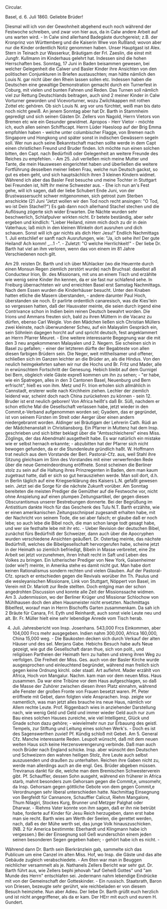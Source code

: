 Circular.

 Basel, d. 6. Juli 1860.
Geliebte Brüder!

Diesmal will ich von der Gewohnheit abgehend euch noch während der Festwoche schreiben, und zwar von hier aus, da in Calw andere Arbeit auf uns warten wird. - In Calw sind allerhand Badegäste durchgereist; z.B. der Kronprinz von Württemberg und die Kaiserin Wwe von Rußland; wovon aber nur die Kinder ordentlich Notiz genommen haben. Unser Hauptgast ist Alex. Stern in Teinach zur Wasserkur, Bräutigam der Frl. Zaeslin, die einst mit Jungfr. Kullmann im Kinderhaus gelehrt hat. Indessen sind die hohen Herrschaften bes. Sonntag, 17 Juni in Baden beisammen gewesen, bei welcher Gelegenheit die Calwer und Basler Kinder ihre Ansichten von den politischen Conjunkturen in Briefen austauschten; man hätte nämlich den Louis N. gar nicht über den Rhein lassen sollen etc. Indessen haben die Deutschen eine gewaltige Demonstration gemacht durch ein Turnerfest in Coburg, mit vielen und bunten Fahnen und Reden. Das Turnen soll nämlich viel zur Rettung Deutschlands beitragen, auch sind 2 meiner Kinder in Calw Vorturner geworden und Vicevorturner, wozu Zwilchkappen mit rothen Zottel etc gehören. Ob sich Louis N. arg vor uns fürchtet, weiß man bis dato noch nicht gewiß. An jenem Sonntag aber hat Dr. Barth in Stammheim gepredigt und sich seinen Gästen Dr. Zellers von Nagold, Herrn Vietors von Bremen etc wie ein Gesunder gewidmet. Apropos - Herr Vietor - möchte ich, euch allen seinen Schiffscapt. Herrn Lüder Haesloop auf der Brig Emma empfohlen haben - welche unter columbischer Flagge, von Bremen nach Singapore und Hongkong und später sonst in indischen Gewässern segeln soll. Wer nun auch seine Bekanntschaft machen sollte werde in dem Capt einen christlichen Freund und Bruder finden. Ich möchte nun einen solchen bitten, den Capt. nach Bedürfniß oder Gelegenheit an weitere Freunde des Reiches zu empfehlen. - Am 25. Juli verließen mich meine Mutter und Tante, die mein Hauswesen eingerichtet haben und überließen die weitere Fortführung desselben meiner lieben Frau, welche nun Deutsch gackst, so gut es eben geht, und sich hauptsächlich ihren 3 kleinen Kindern widmet. Während ich aber das Basler Fest besuche und meine Tochter in Stuttgart bei Freunden ist, hilft ihr meine Schwester aus. - Ehe ich nun an's Fest gehe, will ich sagen, daß der liebe Schubert Ende Juni, von der Brustwassersucht schwer mitgenommen, sich getrost zum Sterben anschickte (21 Juni "Jetzt wollen wir den Tod noch recht ansingen: "O Tod, wo ist Dein Stachel?") Es gab dann noch allerhand Stachel stechen und die Auflösung zögerte sich wider Erwarten. Die Nächte wurden sehr beschwerlich, Schlafpulver wirkten nicht. Er betete beständig, aber sehr ergeben und kindlich: "Lieber Heiland, nimm mich doch zu dir in dein Vaterhaus; laß mich in den kleinen Winkeln dort ausruhen und dich schauen. Sonst will ich gar nichts als dich Herr Jesu!" Endlich Nachmittags 1. Juli entschlief er sanft nach Ausrufungen, wie: "Ja, ich sehe ihn! Der gute Heiland! Ach komm! _...1 -". - Zuletzt: "O welche Herrlichkeit!" - Der liebe Dr. Barth hat viel an ihm verloren, wenn das von einem im 81 Jahre Verschiedenen noch gilt.

Am 29. reisten Dr. Barth und ich über Mühlacker (wo die Heuernte durch einen Monsun Regen ziemlich zerstört wurde) nach Bruchsal: daselbst aß Conducteur Irion, Br. des Missionars, mit uns an einem Tisch und erzählte wie wenig seine Kinder ihn kennen, da er sie fast nur schlafend sehe. In Freiburg übernachteten wir und erreichten Basel erst Samstag Nachmittags. Nach dem Essen wurden die Kinderhäuser besucht. Unter den Knaben hatten etliche die Masern überstanden, - andere darunter Paul Hoch, überstanden sie noch. Er parlirte ordentlich canaresisch, was die Kies'lein so vergessen hatten, daß der Hausvater meinte, die seien durch irgend eine Contrivance schon in Indien beim reinen Deutsch bewahrt worden. Die Irions und Ammans freuten sich, bald zu ihren Müttern in die Vacanz zu dürfen, ebenso Carl Weigle. Von den Mädchen ließen sich Christian Müllers zwei kleinste, nach überwundener Scheu, auf ein Malayalim Gespräch ein, sein Söhnlein dagegen horcht auf und spricht deutsch, fest angeklammert an Herrn Pfarrer Meuret. - Eine weitere interessante Begegnung war die mit den 3 neu angekommenen Malayalen und 2. Negern. Sie scheinen sich in Basel zu gefallen; - einer der letzteren dürfte der Begabteste von allen diesen farbigen Brüdern sein. Die Neger, weit mittheilsamer und offener, schließen sich im Ganzen leichter an die Brüder an, als die Hindus. Von den neulich heimgekehrten sahen wir nur die Hochs und Br. Fritz und Mader, alle in erwünschtem Fortschritt der Genesung. Hebich bleibt auf dem Gurnigel bei Bern, obgleich viele Gäste expreß kommen um ihn zu sehen; - "er habe, wie ein Spatregen, alles in den 3 Cantonen Basel, Neuenburg und Bern erfrischt", hieß es von ihm. Metz und Fr. Irion erholen sich allmählich in Cannstadt, ersterer wolle nach Kirchheim ziehen. Lechler der ziemlich leidend war, scheint doch nach China zurückehren zu können - sein 12. Bruder ist erst neulich geboren! Von Africa heißt's daß Br. Süß, nachdem er schon etliche Mal die Gesellschaft verlassen habe, jetzt wieder in den Commit‚e-Verband aufgenommen worden sei; Gyadem, das er gegründet, ist von seinem Fürsten im Streit oder Aerger über einen andern niedergebrannt worden. Aldinger sei Bräutigam der Lehrerin Cath. Rüdi an der Mädchenanstalt in Christiansborg. Ein Pfarrer in Muttenz hat dem Insp. geschrieben und sich bitter beklagt über die "Amtsschleicherei" eines Miss. Zöglings, der das Abendmahl ausgetheilt habe. Es war natürlich ein mistake wie er selbst hernach erkannte; - abzubitten hat der Pfarrer sich nicht bewogen gefunden, da er die Stundenleute gründlich haßt. 
W. Hoffmann trat neulich aus dem Vorstande der Berl. Pastoral-Cfz. aus, weil Stahl ihre Sitzung gleichsam im Sinn des Vorstandes mit einer verwerfenden Rede über die neue Gemeindeordnung eröffnete. Sonst scheinen die Berliner stolz zu sein auf die Haltung ihres Prinzregenten in Baden, dem man kaum zugetraut hatte, daß er sich so gut herausziehen werde. Man soll dort, d.h. in Berlin täglich auf eine Kriegserklärung des Kaisers L.N. gefaßt gewesen sein. Jetzt sei die Sorge für die nächste Zukunft vorüber. 
Am Sonntag bereiteten die meisten Prediger die Gemüther auf die Festwoche vor, nicht ohne Anspielung auf einen plumpen Zeitungsartikel, der gegen diesen Obscurantismus unserer Bestrebungen donnerte. Bei der Begrüßung im Antistitium dankte Hoch für das Geschenk des Tulu N.T. Barth erzählte, wie er einen amerikanischen Zeitungsschnipsel zugesandt erhalten habe, mit der Nachricht von seinem Tode, die sei aber falsch; er glaube daß er noch lebe; so auch lebe die Bibel noch, die man schon lange todt gesagt habe, und wer sie festhalte lebe mit ihr etc. - Ueber Revision der deutschen Bibel, zunächst fürs Bedürfniß der Schweizer, dann auch über die Apocryphen wurden verschiedene Ansichten geäußert. Dr. Ostertag meinte, das nächste Bedürfniß, welches die Bibelgesellschaft hervorgerufen habe, scheine jetzt in der Heimath so ziemlich befriedigt, Bibeln in Masse verbreitet, eine 2te Arbeit sei jetzt vorzunehmen, ihren Inhalt recht in Saft und Leben des Volkes zu bringen. Ein lutherischer Prediger von New York, Gaisenheimer (oder wie?) meinte, in Amerika stehe es damit nicht gut. Man habe dort keinen Rationalismus sondern rechten und vielen Glauben. Auf der Pastoral-Cfz. sprach er entschieden gegen die Revivals worüber ihn Th. Paulus und die wesleyanischen Missionare, Link von Stuttgart, Nöppert von Basel, im Verein mit Dr. Mariott zur Rede stellten. Doch entging man der schon angedrohten Discussion und konnte alle Zeit der Missionssache widmen. Am 3. Judenmission, wo der Berliner Krüger und Missionar Schlochow von Mühlhausen doch den alten Hausmeister nicht ersetzten. Nachmittags Bibelfest, worauf man in Herrn Bischoffs Garten zusammenkam. Da sah ich 2 Bräute für Canara, Frl. Eyth und Reinhardt, auch sonst viele Leute neu und alt. Br. Fr. Müller hielt eine sehr lebendige Anrede vom Tisch herab.

4. Juli. Jahresbericht von Insp. Josenhans. 543,000 Frcs Einkommen, aber 104,000 Frcs mehr ausgegeben. Indien nahm 300,000, Africa 160,000, China 15,000 weg. - Die Baukosten decken sich durch Verkauf der alten Häuser und des sel. Merjans Gabe. Hebichs Besuch habe aufs Neue gezeigt, wie gut die Gesellschaft daran thue, sich von polit., und religiösen Partheien der Heimath fern zu halten und streng ihren Weg zu verfolgen. Die Freiheit der Miss. Ges. auch von der Basler Kirche wurde ausgesprochen und einleuchtend begründet, während man freilich sich gegen keine Ordnung kirchl. oder staatl. Art auflehnt. Mader erzählt von Africa, Hoch von Mangalur. Nachm. kam man vor dem neuen Miss. Haus zusammen. Da war eine Tribüne vor dem Haus aufgeschlagen, so daß die Masse der Zuhörer zwischen diesen ihren Platz einnahm, während alle Fenster der großen Fronte von Frauen besetzt waren. Pf. Peter eröffnete mit Gebet, dann folgten viele Ansprachen. Insp. zeigte vor namentlich, was man jetzt alles brauche ins neue Haus, nämlich vor Allem rechte Leute. Prof. Riggenbach wies in anziehender Darstellung nach, wie wenig Geld und Geld und immer wieder Geld auch nur zum Bau eines solchen Hauses zureiche, wie viel Intelligenz, Glück und Gnade schon dazu gehöre; - wievielmehr nun zur Erbauung des geistl. Tempels, zur Stiftung und Leitung eines solchen Werk's. - Doch es ist des Sagenswerthen zuviel! Pf. Kündig schloß mit Gebet. Am 5. General Cfz. Manche interessante Reden. Leupolt wünscht, daß mit dem neuen weiten Haus sich keine Herzensverengerung verbinde. Daß man auch noch Brüder nach England schicke. Insp. aber wünscht den Deutschen und Schweizern den wahren heiligen Stolz, ihre Leute auch selbst auszusenden und draußen zu unterhalten. Reichen ihre Gaben nicht zu, werde man allerdings auch an die engl. Ges. Brüder abgeben müssen. Treviranus dankt für die, welche man dem Bremischen Schwesterverein gibt. Pf. Schauffler, dessen Sohn ausgeht, während ein früherer in Africa starb, mahnt besonders zum Gehorsam gegen die Commit‚e, umsomehr, da Insp. Gehorsam gegen göttliche Gebote von dem gegen Commit‚e Verordnungen sehr liberal unterschieden hatte. Nachmittag Einsegnung von Bergfeldt für Cannanore, Schauffler Calicut, Riehm Mangalore, Thum Nilagiri, Stockes Kurg, Brunner und Metzger Palghat oder Dharwar. - Riehms Vater konnte von ihm sagen, daß er ihn nie betrübt habe, forderte auf Kinder für Jesu Reich herzugeben, dann erst habe man sie recht. Barth wies am Werth der Seelen, die gerettet werden, nach, daß es der Mühe werth sei, das junge Volk hinauszuschicken. (NB. 2 für America bestimmte: Eberhardt und Klingmann habe ich vergessen.) Bei der Einsegnung soll Geß wunderschön einem jeden seinen besonderen Segen gegeben haben; - gehört habe ich es nicht. -

Während dann Dr. Barth sein Bierkränzlein gab, sammelte sich das Publicum um eine Canzel im alten Miss. Hof, wo Insp. die Gäste und das alte Gebäude zugleich verabschiedete. - Am 6ten war man in Beuggen reichlicher versammelt als je. Nathanels Zellers Bericht war sehr gut. Dr. Barth führt aus, wie Zellers bephi jehovah "auf Geheiß Gottes" und "am Munde des Herrn" entschlafen sei. Jedermann nahm lebendige Eindrücke mit von der Gemeinschaft der Gotteskinder. - Ein russisch. Staatsrath, Baron von Driesen, bezeugte sehr gerührt, wie reichbeladen er von diesem Besuch heimziehe. Nun aber Adieu. Der liebe Dr. Barth grüßt euch herzlich und ist nicht angegriffener, als da er kam. Der HErr mit euch und eurem
 H. Gundert.

